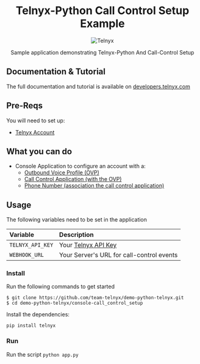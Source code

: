<div align="center">

# Telnyx-Python Call Control Setup Example

![Telnyx](../logo-dark.png)

Sample application demonstrating Telnyx-Python And Call-Control Setup

</div>

## Documentation & Tutorial

The full documentation and tutorial is available on [developers.telnyx.com](https://developers.telnyx.com/docs/v2/development/dev-env-setup?lang=dotnet&utm_source=referral&utm_medium=github_referral&utm_campaign=cross-site-link)

## Pre-Reqs

You will need to set up:

* [Telnyx Account](https://telnyx.com/sign-up?utm_source=referral&utm_medium=github_referral&utm_campaign=cross-site-link)

## What you can do

* Console Application to configure an account with a:
    * [Outbound Voice Profile (OVP)](https://portal.telnyx.com/#/app/outbound-profiles)
    * [Call Control Application (with the OVP)](https://portal.telnyx.com/#/app/call-control/applications)
    * [Phone Number (association the call control application)](https://portal.telnyx.com/#/app/numbers/my-numbers)


## Usage

The following variables need to be set in the application

| Variable         | Description                                                                                                                                 |
|:-----------------|:--------------------------------------------------------------------------------------------------------------------------------------------|
| `TELNYX_API_KEY` | Your [Telnyx API Key](https://portal.telnyx.com/#/app/api-keys?utm_source=referral&utm_medium=github_referral&utm_campaign=cross-site-link) |
| `WEBHOOK_URL`    | Your Server's URL for call-control events                                                                                                   |


### Install

Run the following commands to get started

```
$ git clone https://github.com/team-telnyx/demo-python-telnyx.git
$ cd demo-python-telnyx/console-call_control_setup
```

Install the dependencies:

```
pip install telnyx
```

### Run

Run the script `python app.py`

